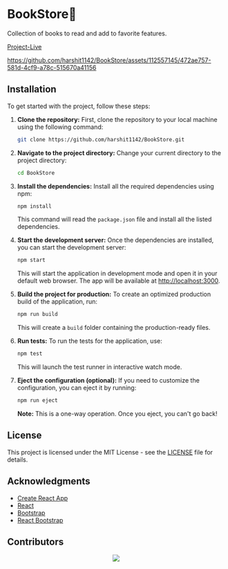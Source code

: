 # BookStore🔖
Collection of books to read and add to favorite features.

[Project-Live](https://bookstore-ochre-psi.vercel.app/)

https://github.com/harshit1142/BookStore/assets/112557145/472ae757-581d-4cf9-a78c-515670a41156


## Installation

To get started with the project, follow these steps:

1. **Clone the repository:**
   First, clone the repository to your local machine using the following command:
   ```bash
   git clone https://github.com/harshit1142/BookStore.git
   ```

2. **Navigate to the project directory:**
   Change your current directory to the project directory:
   ```bash
   cd BookStore
   ```

3. **Install the dependencies:**
   Install all the required dependencies using npm:
   ```bash
   npm install
   ```
   This command will read the `package.json` file and install all the listed dependencies.

4. **Start the development server:**
   Once the dependencies are installed, you can start the development server:
   ```bash
   npm start
   ```
   This will start the application in development mode and open it in your default web browser. The app will be available at [http://localhost:3000](http://localhost:3000).

5. **Build the project for production:**
   To create an optimized production build of the application, run:
   ```bash
   npm run build
   ```
   This will create a `build` folder containing the production-ready files.

6. **Run tests:**
   To run the tests for the application, use:
   ```bash
   npm test
   ```
   This will launch the test runner in interactive watch mode.

7. **Eject the configuration (optional):**
   If you need to customize the configuration, you can eject it by running:
   ```bash
   npm run eject
   ```
   **Note:** This is a one-way operation. Once you eject, you can't go back!

## License

This project is licensed under the MIT License - see the [LICENSE](LICENSE) file for details.

## Acknowledgments

- [Create React App](https://create-react-app.dev/)
- [React](https://reactjs.org/)
- [Bootstrap](https://getbootstrap.com/)
- [React Bootstrap](https://react-bootstrap.github.io/)

## Contributors 

<p align="center">
  <a href="https://github.com/harshit1142/BookStore/graphs/contributors">
    <img src="https://contrib.rocks/image?repo=harshit1142/BookStore" max={1000} columns={100} anon={1}/>
  </a>
</p>
